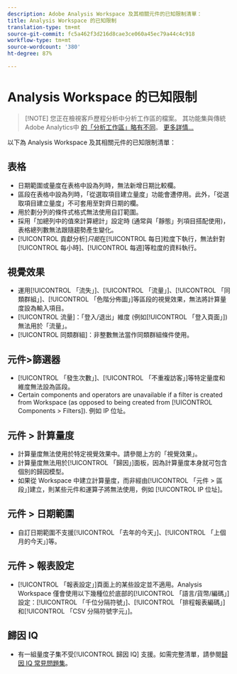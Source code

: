 ```yaml
---
description: Adobe Analysis Workspace 及其相關元件的已知限制清單：
title: Analysis Workspace 的已知限制
translation-type: tm+mt
source-git-commit: fc5a462f3d216d8cae3ce060a45ec79a44c4c918
workflow-type: tm+mt
source-wordcount: '380'
ht-degree: 87%

---
```



# Analysis Workspace 的已知限制

>[!NOTE] 您正在檢視客戶歷程分析中分析工作區的檔案。 其功能集與傳統Adobe Analytics中 [的「分析工作區」略有不同](https://docs.adobe.com/content/help/zh-Hant/analytics/analyze/analysis-workspace/home.html)。 [更多詳情...](/help/getting-started/cja-aa.md)

以下為 Analysis Workspace 及其相關元件的已知限制清單：

## 表格

* 日期範圍或量度在表格中設為列時，無法新增日期比較欄。
* 區段在表格中設為列時，「從選取項目建立量度」功能會遭停用。此外，「從選取項目建立量度」不可套用至對齊日期的欄。
* 用於劃分列的條件式格式無法使用自訂範圍。
* 採用「加總列中的值來計算總計」設定時 (通常與「靜態」列項目搭配使用)，表格總列數無法跟隨趨勢產生變化。
* [!UICONTROL 貢獻分析]_只能_&#x200B;在[!UICONTROL 每日]粒度下執行，無法針對[!UICONTROL 每小時]、[!UICONTROL 每週]等粒度的資料執行。

## 視覺效果

* 運用[!UICONTROL 「流失」]、[!UICONTROL 「流量」]、[!UICONTROL 「同類群組」]、[!UICONTROL 「色階分佈圖」]等區段的視覺效果，無法將計算量度設為輸入項目。
* [!UICONTROL 流量]：「登入/退出」維度 (例如[!UICONTROL 「登入頁面」]) 無法用於「流量」。
* [!UICONTROL 同類群組]：非整數無法當作同類群組條件使用。

<!--## Panels

* Segment Comparison: The [!UICONTROL Everyone Else] segment does not get created if a segment template is used in the initial drop zone.<-->

## 元件>篩選器

* [!UICONTROL 「發生次數」]、[!UICONTROL 「不重複訪客」]等特定量度和維度無法設為區段。
* Certain components and operators are unavailable if a filter is created from Workspace (as opposed to being created from [!UICONTROL Components > Filters]). 例如 IP 位址。

## 元件 > 計算量度

* 計算量度無法使用於特定視覺效果中。請參閱上方的「視覺效果」。
* 計算量度無法用於[!UICONTROL 「歸因」]面板，因為計算量度本身就可包含個別的歸因模型。
* 如果從 Workspace 中建立計算量度，而非經由[!UICONTROL 「元件 > 區段」]建立，則某些元件和運算子將無法使用，例如 [!UICONTROL IP 位址]。

## 元件 > 日期範圍

* 自訂日期範圍不支援[!UICONTROL 「去年的今天」]、[!UICONTROL 「上個月的今天」]等。

## 元件 > 報表設定

* [!UICONTROL 「報表設定」]頁面上的某些設定並不適用。Analysis Workspace 僅會使用以下幾種位於底部的[!UICONTROL 「語言/貨幣/編碼」]設定：[!UICONTROL 「千位分隔符號」]、[!UICONTROL 「排程報表編碼」]和[!UICONTROL 「CSV 分隔符號字元」]。

## 歸因 IQ

* 有一組量度子集不受[!UICONTROL 歸因 IQ] 支援。如需完整清單，請參閱[歸因 IQ 常見問題集](../attribution/faq.md)。
